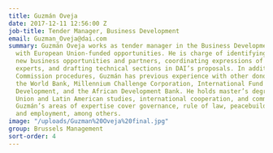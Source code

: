 ```yaml
---
title: Guzmán Oveja
date: 2017-12-11 12:56:00 Z
job-title: Tender Manager, Business Development
email: Guzman_Oveja@dai.com
summary: Guzmán Oveja works as tender manager in the Business Development Unit, mainly
  with European Union-funded opportunities. He is charge of identifying and monitoring
  new business opportunities and partners, coordinating expressions of interest, recruiting
  experts, and drafting technical sections in DAI’s proposals. In addition to European
  Commission procedures, Guzmán has previous experience with other donors such as
  the World Bank, Millennium Challenge Corporation, International Fund for Agricultural
  Development, and the African Development Bank. He holds master’s degrees in European
  Union and Latin American studies, international cooperation, and communication.
  Guzmán’s areas of expertise cover governance, rule of law, peacebuilding, and trade
  and employment, among others.
image: "/uploads/Guzman%20Oveja%20final.jpg"
group: Brussels Management
sort-order: 4
---
```


